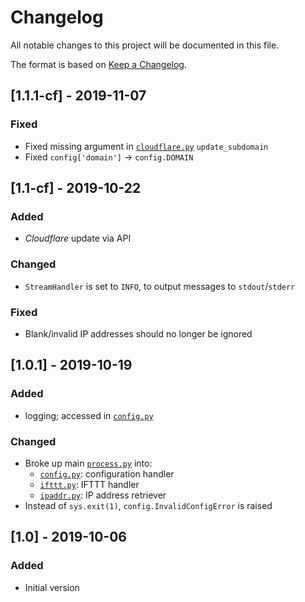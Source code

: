 # Changelog
All notable changes to this project will be documented in this file.

The format is based on [Keep a Changelog](https://keepachangelog.com/en/1.0.0/).

## [1.1.1-cf] - 2019-11-07
### Fixed
- Fixed missing argument in [`cloudflare.py`](cloudflare.py) `update_subdomain`
- Fixed `config['domain']` -> `config.DOMAIN`

## [1.1-cf] - 2019-10-22
### Added
- *Cloudflare* update via API

### Changed
- `StreamHandler` is set to `INFO`, to output messages to `stdout`/`stderr`

### Fixed
- Blank/invalid IP addresses should no longer be ignored

## [1.0.1] - 2019-10-19
### Added
- logging; accessed in [`config.py`](config.py)

### Changed
- Broke up main [`process.py`](process.py) into:
    - [`config.py`](config.py): configuration handler
    - [`ifttt.py`](ifttt.py): IFTTT handler
    - [`ipaddr.py`](ipaddr.py): IP address retriever
- Instead of `sys.exit(1)`, `config.InvalidConfigError` is raised

## [1.0] - 2019-10-06
### Added
- Initial version
